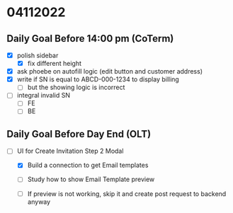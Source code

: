 # 04112022

## Daily Goal Before 14:00 pm (CoTerm)

- [x] polish sidebar
  - [x] fix different height

- [x] ask phoebe on autofill logic (edit button and customer address)
- [x] write if SN is equal to ABCD-000-1234 to display billing 
  - [ ] but the showing logic is incorrect
- [ ] integral invalid SN
  - [ ] FE
  - [ ] BE

## Daily Goal Before Day End (OLT)

- [ ] UI for Create Invitation Step 2 Modal
  - [x] Build a connection to get Email templates
  - [ ] Study how to show Email Template preview
  - [ ] If preview is not working, skip it and create post request to backend anyway



